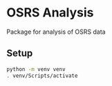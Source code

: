 # OSRS Analysis

Package for analysis of OSRS data

## Setup

```sh
python -m venv venv
. venv/Scripts/activate
```
